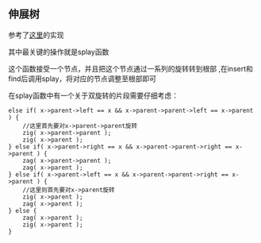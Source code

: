 ## 伸展树 ##
参考了[这里](http://zh.wikipedia.org/wiki/%E4%BC%B8%E5%B1%95%E6%A0%91 "这里")的实现


其中最关键的操作就是splay函数

这个函数接受一个节点，并且把这个节点通过一系列的旋转转到根部
,在insert和find后调用splay，将对应的节点调整至根部即可


在splay函数中有一个关于双旋转的片段需要仔细考虑：

    else if( x->parent->left == x && x->parent->parent->left == x->parent ) {
		//这里首先要对x->parent->parent旋转
    	zig( x->parent->parent );
    	zig( x->parent );
    } else if( x->parent->right == x && x->parent->parent->right == x->parent ) {
    	zag( x->parent->parent );
    	zag( x->parent );
    } else if( x->parent->left == x && x->parent->parent->right == x->parent ) {
		//这里则首先要对x->parent旋转
    	zig( x->parent );
    	zag( x->parent );
    } else {
    	zag( x->parent );
    	zig( x->parent );
    }